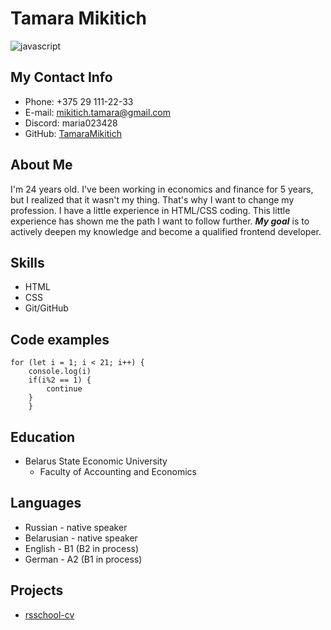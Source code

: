 # Tamara Mikitich
![javascript](https://encrypted-tbn0.gstatic.com/images?q=tbn:ANd9GcRuHnJDLOcdm_0b6N6kNj-1OvO9KhKYgqIy0w&s "java script")
## My Contact Info
* Phone: +375 29 111-22-33
* E-mail: mikitich.tamara@gmail.com
* Discord: maria023428
* GitHub: [TamaraMikitich](https://github.com/TamaraMikitich)
## About Me
I'm 24 years old. I've been working in economics and finance for 5 years, but I realized that it wasn't my thing. That's why I want to change my profession. I have a little experience in HTML/CSS coding. This little experience has shown me the path I want to follow further. ***My goal*** is to actively deepen my knowledge and become a qualified frontend developer.
## Skills
* HTML
* CSS 
* Git/GitHub
## Code examples
```
for (let i = 1; i < 21; i++) {
	console.log(i)
    if(i%2 == 1) {
        continue
    }
    }
```
## Education
* Belarus State Economic University
    - Faculty of Accounting and Economics
## Languages
* Russian - native speaker
* Belarusian - native speaker
* English - B1 (B2 in process)
* German - A2 (B1 in process)
## Projects
* [rsschool-cv](https://github.com/TamaraMikitich/rsschool-cv)